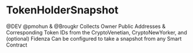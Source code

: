 # TokenHolderSnapshot
@DEV @pmohun & @Brougkr
Collects Owner Public Addresses & Corresponding Token IDs from the CryptoVenetian, CryptoNewYorker, and (optional) Fidenza
Can be configured to take a snapshot from any Smart Contract
